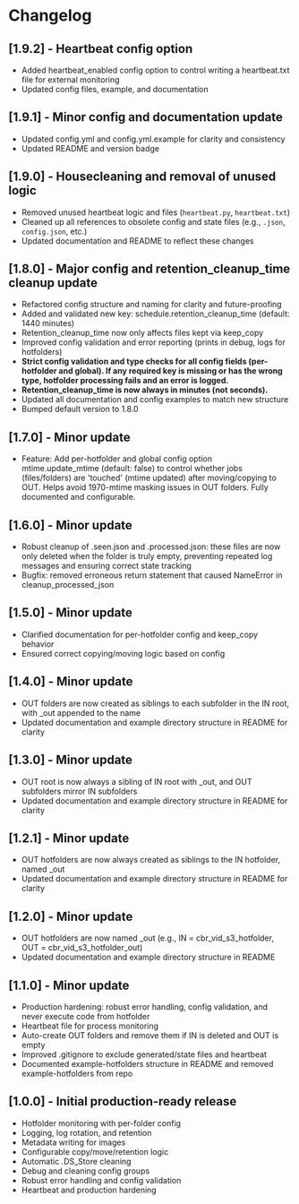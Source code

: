 # Changelog

## [1.9.2] - Heartbeat config option
- Added heartbeat_enabled config option to control writing a heartbeat.txt file for external monitoring
- Updated config files, example, and documentation

## [1.9.1] - Minor config and documentation update
- Updated config.yml and config.yml.example for clarity and consistency
- Updated README and version badge

## [1.9.0] - Housecleaning and removal of unused logic
- Removed unused heartbeat logic and files (`heartbeat.py`, `heartbeat.txt`)
- Cleaned up all references to obsolete config and state files (e.g., `.json`, `config.json`, etc.)
- Updated documentation and README to reflect these changes

## [1.8.0] - Major config and retention_cleanup_time cleanup update
- Refactored config structure and naming for clarity and future-proofing
- Added and validated new key: schedule.retention_cleanup_time (default: 1440 minutes)
- Retention_cleanup_time now only affects files kept via keep_copy
- Improved config validation and error reporting (prints in debug, logs for hotfolders)
- **Strict config validation and type checks for all config fields (per-hotfolder and global). If any required key is missing or has the wrong type, hotfolder processing fails and an error is logged.**
- **Retention_cleanup_time is now always in minutes (not seconds).**
- Updated all documentation and config examples to match new structure
- Bumped default version to 1.8.0

## [1.7.0] - Minor update
- Feature: Add per-hotfolder and global config option mtime.update_mtime (default: false) to control whether jobs (files/folders) are 'touched' (mtime updated) after moving/copying to OUT. Helps avoid 1970-mtime masking issues in OUT folders. Fully documented and configurable. 

## [1.6.0] - Minor update
- Robust cleanup of .seen.json and .processed.json: these files are now only deleted when the folder is truly empty, preventing repeated log messages and ensuring correct state tracking
- Bugfix: removed erroneous return statement that caused NameError in cleanup_processed_json

## [1.5.0] - Minor update
- Clarified documentation for per-hotfolder config and keep_copy behavior
- Ensured correct copying/moving logic based on config

## [1.4.0] - Minor update
- OUT folders are now created as siblings to each subfolder in the IN root, with _out appended to the name
- Updated documentation and example directory structure in README for clarity

## [1.3.0] - Minor update
- OUT root is now always a sibling of IN root with _out, and OUT subfolders mirror IN subfolders
- Updated documentation and example directory structure in README for clarity

## [1.2.1] - Minor update
- OUT hotfolders are now always created as siblings to the IN hotfolder, named <IN>_out
- Updated documentation and example directory structure in README for clarity

## [1.2.0] - Minor update
- OUT hotfolders are now named <IN>_out (e.g., IN = cbr_vid_s3_hotfolder, OUT = cbr_vid_s3_hotfolder_out)
- Updated documentation and example directory structure in README

## [1.1.0] - Minor update
- Production hardening: robust error handling, config validation, and never execute code from hotfolder
- Heartbeat file for process monitoring
- Auto-create OUT folders and remove them if IN is deleted and OUT is empty
- Improved .gitignore to exclude generated/state files and heartbeat
- Documented example-hotfolders structure in README and removed example-hotfolders from repo

## [1.0.0] - Initial production-ready release
- Hotfolder monitoring with per-folder config
- Logging, log rotation, and retention
- Metadata writing for images
- Configurable copy/move/retention logic
- Automatic .DS_Store cleaning
- Debug and cleaning config groups
- Robust error handling and config validation
- Heartbeat and production hardening 